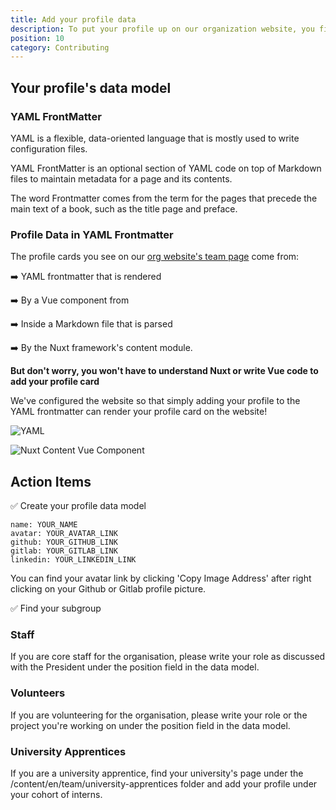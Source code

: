 ```yaml
---
title: Add your profile data
description: To put your profile up on our organization website, you first need to create a data model and find your subgroup.
position: 10
category: Contributing
---
```


## Your profile's data model

### YAML FrontMatter

YAML is a flexible, data-oriented language that is mostly used to write configuration files. 

YAML FrontMatter is an optional section of YAML code on top of Markdown files to maintain metadata for a page and its contents.

<alert>
The word Frontmatter comes from the term for the pages that precede the main text of a book, such as the title page and preface.
</alert>

### Profile Data in YAML Frontmatter

The profile cards you see on our [org website's team page](https://org.grey.software/team) come from:

➡️ YAML frontmatter that is rendered

➡️ By a Vue component from 

➡️ Inside a Markdown file that is parsed 

➡️ By the Nuxt framework's content module. 

**But don't worry, you won't have to understand Nuxt or write Vue code to add your profile card**

We've configured the website so that simply adding your profile to the YAML frontmatter can render your profile card on the website!

![YAML](/team-yaml.png)

![Nuxt Content Vue Component](/team-vue.png)

## Action Items

✅ Create your profile data model

<code-group>
<code-block label="YAML" active>

```
name: YOUR_NAME
avatar: YOUR_AVATAR_LINK
github: YOUR_GITHUB_LINK
gitlab: YOUR_GITLAB_LINK
linkedin: YOUR_LINKEDIN_LINK
```

 </code-block>

 </code-group>

<alert>
You can find your avatar link by clicking 'Copy Image Address' after right clicking on your Github or Gitlab profile picture. 
</alert>

✅ Find your subgroup

### Staff

If you are core staff for the organisation, please write your role as discussed with the President under the position field in the data model. 

<cta-button text="Staff File" link="https://gitlab.com/grey-software/org/-/blob/master/content/en/team/staff.md">
</cta-button>

### Volunteers

If you are volunteering for the organisation, please write your role or the project you're working on under the position field in the data model. 

<cta-button text="Volunteers File" link="https://gitlab.com/grey-software/org/-/blob/master/content/en/team/volunteers.md">
</cta-button>

### University Apprentices

If you are a university apprentice, find your university's page under the /content/en/team/university-apprentices folder and add your profile under your cohort of interns.

<cta-button text="Universities Folder" link="https://gitlab.com/grey-software/org/-/blob/master/content/en/university-apprentices">
</cta-button>

<br></br>